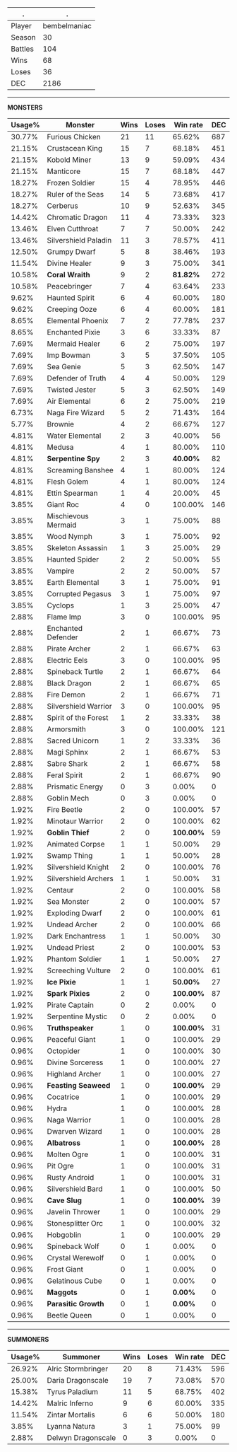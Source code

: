.|.
|-|-
Player|bembelmaniac
Season|30
Battles|104
Wins|68
Loses|36
DEC|2186

---
**MONSTERS**

Usage%|Monster|Wins|Loses|Win rate|DEC|
-|-|-|-|-|-|
30.77%|Furious Chicken|21|11|65.62%|687|
21.15%|Crustacean King|15|7|68.18%|451|
21.15%|Kobold Miner|13|9|59.09%|434|
21.15%|Manticore|15|7|68.18%|447|
18.27%|Frozen Soldier|15|4|78.95%|446|
18.27%|Ruler of the Seas|14|5|73.68%|417|
18.27%|Cerberus|10|9|52.63%|345|
14.42%|Chromatic Dragon|11|4|73.33%|323|
13.46%|Elven Cutthroat|7|7|50.00%|242|
13.46%|Silvershield Paladin|11|3|78.57%|411|
12.50%|Grumpy Dwarf|5|8|38.46%|193|
11.54%|Divine Healer|9|3|75.00%|341|
10.58%|**Coral Wraith**|9|2|**81.82%**|272|
10.58%|Peacebringer|7|4|63.64%|233|
9.62%|Haunted Spirit|6|4|60.00%|180|
9.62%|Creeping Ooze|6|4|60.00%|181|
8.65%|Elemental Phoenix|7|2|77.78%|237|
8.65%|Enchanted Pixie|3|6|33.33%|87|
7.69%|Mermaid Healer|6|2|75.00%|197|
7.69%|Imp Bowman|3|5|37.50%|105|
7.69%|Sea Genie|5|3|62.50%|147|
7.69%|Defender of Truth|4|4|50.00%|129|
7.69%|Twisted Jester|5|3|62.50%|149|
7.69%|Air Elemental|6|2|75.00%|219|
6.73%|Naga Fire Wizard|5|2|71.43%|164|
5.77%|Brownie|4|2|66.67%|127|
4.81%|Water Elemental|2|3|40.00%|56|
4.81%|Medusa|4|1|80.00%|110|
4.81%|**Serpentine Spy**|2|3|**40.00%**|82|
4.81%|Screaming Banshee|4|1|80.00%|124|
4.81%|Flesh Golem|4|1|80.00%|124|
4.81%|Ettin Spearman|1|4|20.00%|45|
3.85%|Giant Roc|4|0|100.00%|146|
3.85%|Mischievous Mermaid|3|1|75.00%|88|
3.85%|Wood Nymph|3|1|75.00%|92|
3.85%|Skeleton Assassin|1|3|25.00%|29|
3.85%|Haunted Spider|2|2|50.00%|55|
3.85%|Vampire|2|2|50.00%|57|
3.85%|Earth Elemental|3|1|75.00%|91|
3.85%|Corrupted Pegasus|3|1|75.00%|97|
3.85%|Cyclops|1|3|25.00%|47|
2.88%|Flame Imp|3|0|100.00%|95|
2.88%|Enchanted Defender|2|1|66.67%|73|
2.88%|Pirate Archer|2|1|66.67%|63|
2.88%|Electric Eels|3|0|100.00%|95|
2.88%|Spineback Turtle|2|1|66.67%|64|
2.88%|Black Dragon|2|1|66.67%|65|
2.88%|Fire Demon|2|1|66.67%|71|
2.88%|Silvershield Warrior|3|0|100.00%|95|
2.88%|Spirit of the Forest|1|2|33.33%|38|
2.88%|Armorsmith|3|0|100.00%|121|
2.88%|Sacred Unicorn|1|2|33.33%|36|
2.88%|Magi Sphinx|2|1|66.67%|53|
2.88%|Sabre Shark|2|1|66.67%|58|
2.88%|Feral Spirit|2|1|66.67%|90|
2.88%|Prismatic Energy|0|3|0.00%|0|
2.88%|Goblin Mech|0|3|0.00%|0|
1.92%|Fire Beetle|2|0|100.00%|57|
1.92%|Minotaur Warrior|2|0|100.00%|62|
1.92%|**Goblin Thief**|2|0|**100.00%**|59|
1.92%|Animated Corpse|1|1|50.00%|29|
1.92%|Swamp Thing|1|1|50.00%|28|
1.92%|Silvershield Knight|2|0|100.00%|76|
1.92%|Silvershield Archers|1|1|50.00%|31|
1.92%|Centaur|2|0|100.00%|58|
1.92%|Sea Monster|2|0|100.00%|57|
1.92%|Exploding Dwarf|2|0|100.00%|61|
1.92%|Undead Archer|2|0|100.00%|66|
1.92%|Dark Enchantress|1|1|50.00%|30|
1.92%|Undead Priest|2|0|100.00%|53|
1.92%|Phantom Soldier|1|1|50.00%|27|
1.92%|Screeching Vulture|2|0|100.00%|61|
1.92%|**Ice Pixie**|1|1|**50.00%**|27|
1.92%|**Spark Pixies**|2|0|**100.00%**|87|
1.92%|Pirate Captain|0|2|0.00%|0|
1.92%|Serpentine Mystic|0|2|0.00%|0|
0.96%|**Truthspeaker**|1|0|**100.00%**|31|
0.96%|Peaceful Giant|1|0|100.00%|29|
0.96%|Octopider|1|0|100.00%|30|
0.96%|Divine Sorceress|1|0|100.00%|27|
0.96%|Highland Archer|1|0|100.00%|27|
0.96%|**Feasting Seaweed**|1|0|**100.00%**|29|
0.96%|Cocatrice|1|0|100.00%|29|
0.96%|Hydra|1|0|100.00%|28|
0.96%|Naga Warrior|1|0|100.00%|28|
0.96%|Dwarven Wizard|1|0|100.00%|28|
0.96%|**Albatross**|1|0|**100.00%**|28|
0.96%|Molten Ogre|1|0|100.00%|31|
0.96%|Pit Ogre|1|0|100.00%|31|
0.96%|Rusty Android|1|0|100.00%|31|
0.96%|Silvershield Bard|1|0|100.00%|50|
0.96%|**Cave Slug**|1|0|**100.00%**|39|
0.96%|Javelin Thrower|1|0|100.00%|29|
0.96%|Stonesplitter Orc|1|0|100.00%|32|
0.96%|Hobgoblin|1|0|100.00%|29|
0.96%|Spineback Wolf|0|1|0.00%|0|
0.96%|Crystal Werewolf|0|1|0.00%|0|
0.96%|Frost Giant|0|1|0.00%|0|
0.96%|Gelatinous Cube|0|1|0.00%|0|
0.96%|**Maggots**|0|1|**0.00%**|0|
0.96%|**Parasitic Growth**|0|1|**0.00%**|0|
0.96%|Beetle Queen|0|1|0.00%|0|

---
**SUMMONERS**

Usage%|Summoner|Wins|Loses|Win rate|DEC|
-|-|-|-|-|-|
26.92%|Alric Stormbringer|20|8|71.43%|596|
25.00%|Daria Dragonscale|19|7|73.08%|570|
15.38%|Tyrus Paladium|11|5|68.75%|402|
14.42%|Malric Inferno|9|6|60.00%|335|
11.54%|Zintar Mortalis|6|6|50.00%|180|
3.85%|Lyanna Natura|3|1|75.00%|99|
2.88%|Delwyn Dragonscale|0|3|0.00%|0|
